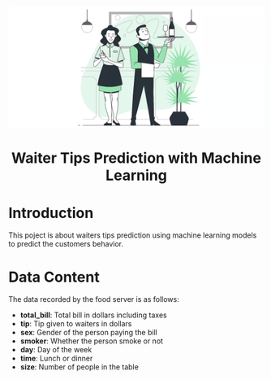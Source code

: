 <p align=center><img src=_src/assets/banner.png><p>

# <h1 align=center> **Waiter Tips Prediction with Machine Learning** </h1>

# Introduction

This poject is about waiters tips prediction using machine learning models to predict the customers behavior.


# Data Content

The data recorded by the food server is as follows:

- **total_bill**: Total bill in dollars including taxes
- **tip**: Tip given to waiters in dollars
- **sex**: Gender of the person paying the bill
- **smoker**: Whether the person smoke or not
- **day**: Day of the week
- **time**: Lunch or dinner
- **size**: Number of people in the table